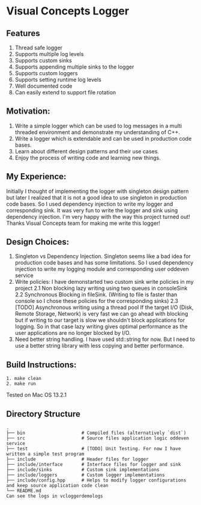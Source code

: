 # Visual Concepts Logger
## Features
1. Thread safe logger
2. Supports multiple log levels
3. Supports custom sinks
4. Supports appending multiple sinks to the logger
5. Supports custom loggers
6. Supports setting runtime log levels
7. Well documented code
8. Can easily extend to support file rotation


## Motivation:
1. Write a simple logger which can be used to log messages in a multi threaded environment and demonstrate my understanding of C++.
2. Write a logger which is extendable and can be used in production code bases.
3. Learn about different design patterns and their use cases.
4. Enjoy the process of writing code and learning new things.

## My Experience:
Initially I thought of implementing the logger with singleton design pattern but later I realized that it is not a good idea to use singleton in production code bases. So I used dependency injection to write my logger and corresponding sink. It was very fun to write the logger and sink using dependency injection. I'm very happy with the way this project turned out! Thanks Visual Concepts team for making me write this logger!


## Design Choices:
1. Singleton vs Dependency Injection. Singleton seems like a bad idea for production code bases and has some limitations. So I used dependency injection to write my logging module and corresponding user oddeven service
2. Write policies: I have demonstarted two custom sink write policies in my project
	2.1 Non blocking lazy writing using two queues in consoleSink
	2.2 Synchronous Blocking in fileSink. (Writing to file is faster than console so I chose these policies for the corresponding sinks)
	2.3 [TODO] Asynchronous writing using a thread pool
If the target I/O (Disk, Remote Storage, Network) is very fast we can go ahead with blocking but if writing to our target is slow we shouldn't block applications for logging. So in that case lazy writing gives optimal performance as the user applications are no longer blocked by I/O.
3. Need better string handling. I have used std::string for now. But I need to use a better string library with less copying and better performance.

## Build Instructions:
```
1. make clean
2. make run
```
Tested on Mac OS 13.2.1

## Directory Structure
    .
    ├── bin                   	# Compiled files (alternatively `dist`)
    ├── src                     # Source files application logic oddeven service
    ├── test                    # [TODO] Unit Testing. For now I have written a simple test program
	├── include                 # Header files for logger
	├── include/interface       # Interface files for logger and sink
	├── include/sinks           # Custom sink implementations
	├── include/loggers         # Custom logger implementations
	├── include/config.hpp      # Helps to modify logger configurations and keep source application code clean
    └── README.md
	Can see the logs in vcloggerdemologs




